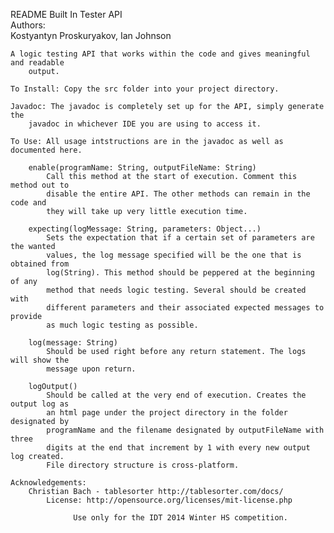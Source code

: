 README
Built In Tester API									
	Authors:																			
		Kostyantyn Proskuryakov, Ian Johnson              								
            																			
	A logic testing API that works within the code and gives meaningful and readable	 
		output. 																		
																						
	To Install: Copy the src folder into your project directory.						
																						
	Javadoc: The javadoc is completely set up for the API, simply generate the 			
		javadoc in whichever IDE you are using to access it.							
		
	To Use: All usage intstructions are in the javadoc as well as documented here.		
																								
		enable(programName: String, outputFileName: String)								
			Call this method at the start of execution. Comment this method out to  	
			disable the entire API. The other methods can remain in the code and    	
			they will take up very little execution time.								
																						
		expecting(logMessage: String, parameters: Object...)							
			Sets the expectation that if a certain set of parameters are the wanted 	
			values, the log message specified will be the one that is obtained from 	
			log(String). This method should be peppered at the beginning of any 		
			method that needs logic testing. Several should be created with 			
			different parameters and their associated expected messages to provide 		
			as much logic testing as possible.											
																						
		log(message: String)															
			Should be used right before any return statement. The logs will show the	
			message upon return.														
																						
		logOutput()																		
			Should be called at the very end of execution. Creates the output log as	
			an html page under the project directory in the folder designated by 		
			programName and the filename designated by outputFileName with three 		
			digits at the end that increment by 1 with every new output log created.	 
			File directory structure is cross-platform.									
																						
	Acknowledgements:																	
		Christian Bach - tablesorter http://tablesorter.com/docs/						
			License: http://opensource.org/licenses/mit-license.php						
																						
				  Use only for the IDT 2014 Winter HS competition.					
